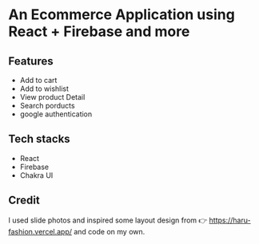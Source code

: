 # An Ecommerce Application using React + Firebase and more

## Features

-  Add to cart
-  Add to wishlist
-  View product Detail
-  Search porducts
-  google authentication

## Tech stacks

-  React
-  Firebase
-  Chakra UI

## Credit

I used slide photos and inspired some layout design from 👉 https://haru-fashion.vercel.app/ and code on my own.
